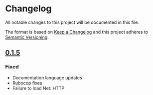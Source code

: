 # Changelog
All notable changes to this project will be documented in this file.

The format is based on [Keep a Changelog](http://keepachangelog.com/en/1.0.0/)
and this project adheres to [Semantic Versioning](http://semver.org/spec/v2.0.0.html).

## [0.1.5]
### Fixed
- Documentation language updates
- Rubocop fixes
- Failure to load Net::HTTP


[Unreleased]: https://github.com/olivierlacan/keep-a-changelog/compare/0.1.5...HEAD
[0.1.5]: https://github.com/olivierlacan/keep-a-changelog/compare/0.1.4...0.1.5
[0.1.4]: https://github.com/olivierlacan/keep-a-changelog/compare/0.1.3...0.1.4
[0.1.3]: https://github.com/olivierlacan/keep-a-changelog/compare/0.1.2...0.1.3
[0.1.2]: https://github.com/olivierlacan/keep-a-changelog/compare/0.1.1...0.1.2
[0.1.1]: https://github.com/olivierlacan/keep-a-changelog/compare/0.1.0...0.1.1
